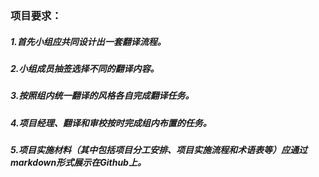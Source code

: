 ### 项目要求：

#####   1.首先小组应共同设计出一套翻译流程。

##### 2.小组成员抽签选择不同的翻译内容。

##### 3.按照组内统一翻译的风格各自完成翻译任务。

##### 4.项目经理、翻译和审校按时完成组内布置的任务。

##### 5.项目实施材料（其中包括项目分工安排、项目实施流程和术语表等）应通过markdown形式展示在Github上。
